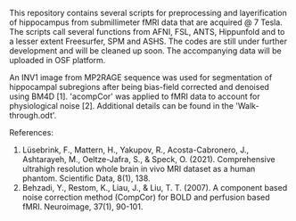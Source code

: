 This repository contains several scripts for preprocessing and layerification of hippocampus from submillimeter fMRI data that are acquired @ 7 Tesla. The scripts call several functions from AFNI, FSL, ANTS, Hippunfold and to a lesser extent Freesurfer, SPM and ASHS. The codes are still under further development and will be cleaned up soon. The accompanying data will be uploaded in OSF platform.

An INV1 image from MP2RAGE sequence was used for segmentation of hippocampal subregions after being bias-field corrected and denoised using BM4D [1]. 'acompCor' was applied to fMRI data to account for physiological noise [2]. Additional details can be found in the 'Walk-through.odt'.

References:
1.	Lüsebrink, F., Mattern, H., Yakupov, R., Acosta-Cabronero, J., Ashtarayeh, M., Oeltze-Jafra, S., & Speck, O. (2021). Comprehensive ultrahigh resolution whole brain in vivo MRI dataset as a human phantom. Scientific Data, 8(1), 138.
2.	Behzadi, Y., Restom, K., Liau, J., & Liu, T. T. (2007). A component based noise correction method (CompCor) for BOLD and perfusion based fMRI. Neuroimage, 37(1), 90-101.

